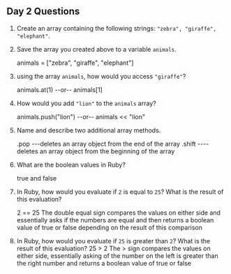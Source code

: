 ## Day 2 Questions

1. Create an array containing the following strings: `"zebra", "giraffe", "elephant"`.
1. Save the array you created above to a variable `animals`.

    animals = ["zebra", "giraffe", "elephant"]

1. using the array `animals`, how would you access `"giraffe"`?

    animals.at(1)  --or--  animals[1]

1. How would you add `"lion"` to the `animals` array?

    animals.push("lion") --or-- animals << "lion"

1. Name and describe two additional array methods.

    .pop ---deletes an array object from the end of the array
    .shift ----deletes an array object from the beginning of the array

1. What are the boolean values in Ruby?

    true and false

1. In Ruby, how would you evaluate if `2` is equal to `25`? What is the result of this evaluation?

    2 == 25
    The double equal sign compares the values on either side and essentially asks if the numbers are equal and then returns a boolean value of true or false depending on the result of this comparison

1. In Ruby, how would you evaluate if `25` is greater than `2`? What is the result of this evaluation?
    25 > 2
    The > sign compares the values on either side, essentially asking of the number on the left is greater than the right number and returns a boolean value of true or false
